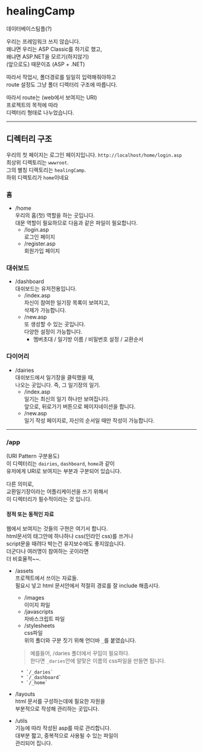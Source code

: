 # healingCamp
데이터베이스팀플(?)  

우리는 프레임워크 쓰지 않습니다.  
왜냐면 우리는 ASP Classic를 하기로 했고,  
왜냐면 ASP.NET을 모르기(하지않기)  
(앞으로도) 때문이죠 (ASP + .NET)  

따라서 작업시, 폴더경로를 일일히 입력해줘야하고  
route 설정도 그냥 폴더 디렉터리 구조에 따릅니다.

따라서 route는 (web에서 보여지는 URI)  
프로젝트의 목적에 따라  
디렉터리 형태로 나누었습니다.
<hr>

## 디렉터리 구조
우리의 첫 페이지는 로그인 페이지입니다.
`http://localhost/home/login.asp`  
최상위 디렉토리는 `wwwroot`.  
그의 별칭 디렉토리는 `healingCamp`.    
하위 디렉토리가 `home`이네요


### 홈
* /home  
우리의 홈(첫) 역할을 하는 곳입니다.   
대문 역할이 필요하므로 다음과 같은 파일이 필요합니다.
    * /login.asp  
    로그인 페이지
    * /register.asp  
    회원가입 페이지


### 대쉬보드
* /dashboard  
대쉬보드는 유저전용입니다.
  * /index.asp  
    자신이 참여한 일기장 목록이 보여지고,  
    삭제가 가능합니다.  
  * /new.asp  
    또 생성할 수 있는 곳입니다.  
    다양한 설정이 가능합니다.
      * 멤버초대 / 일기방 이름 / 비밀번호 설정 / 교환순서


### 다이어리
* /dairies  
대쉬보드에서 일기장을 클릭했을 때,   
나오는 곳입니다. 즉, 그 일기장의 일기.
  * /index.asp  
  일기는 최신의 일기 하나만 보여집니다.   
  앞으로, 뒤로가기 버튼으로 페이지네이션을 합니다.
  * /new.asp  
  일기 작성 페이지로, 자신의 순서일 때만 작성이 가능합니다.


<hr>

### /app
(URI Pattern 구분용도)  
이 디렉터리는 `dairies`, `dashboard`, `home`과 같이  
유저에게 URI로 보여지는 부분과 구분되어 있습니다.

다른 의미로,   
교환일기장이라는 어플리케이션을 쓰기 위해서   
이 디렉터리가 필수적이라는 것 입니다.

#### 정적 또는 동적인 자료
웹에서 보여지는 것들의 구현은 여기서 합니다.   
html문서의 태그안에 하나하나 css(인라인 css)를 쓰거나  
script문을 때려다 박는건 유지보수에도 좋지않습니다.   
더군다나 여러명이 참여하는 곳이라면   
더 비효율적~~.

* /assets  
프로젝트에서 쓰이는 자료들.  
필요시 넣고 html 문서안에서 적절히 경로를 잘 include 해줍시다.
    * /images  
    이미지 파일
    * /javascripts  
    자바스크립트 파일
    * /stylesheets  
    css파일   
    위의 폴더와 구분 짓기 위해 언더바 `_`를 붙였습니다.   
    > 예를들어, /daries 폴더에서 꾸밈이 필요하다.  
    한다면 `_daries`안에 알맞은 이름의 css파일을 만들면 됩니다.

        * `/_daries`
        * `/_dashboard`
        * `/_home`


* /layouts  
  html 문서를 구성하는데에 필요한 자원을   
  부분적으로 작성해 관리하는 곳입니다.

* /utils    
  기능에 따라 작성된 asp를 따로 관리합니다.   
  대부분 짧고, 중복적으로 사용될 수 있는 파일이  
  관리되어 집니다.
